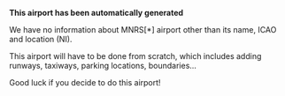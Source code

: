 **This airport has been automatically generated**

We have no information about MNRS[*] airport other than its name, ICAO and location (NI).

This airport will have to be done from scratch, which includes adding runways, taxiways, parking locations, boundaries...

Good luck if you decide to do this airport!